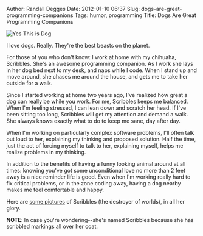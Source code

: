 Author: Randall Degges
Date: 2012-01-10 06:37
Slug: dogs-are-great-programming-companions
Tags: humor, programming
Title: Dogs Are Great Programming Companions


![Yes This is Dog][]

I love dogs. Really. They're the best beasts on the planet.

For those of you who don't know: I work at home with my chihuaha, Scribbles.
She's an awesome programming companion. As I work she lays in her dog bed next
to my desk, and naps while I code. When I stand up and move around, she chases
me around the house, and gets me to take her outside for a walk.

Since I started working at home two years ago, I've realized how great a dog can
really be while you work. For me, Scribbles keeps me balanced. When I'm feeling
stressed, I can lean down and scratch her head. If I've been sitting too long,
Scribbles will get my attention and demand a walk. She always knows exactly what
to do to keep me sane, day after day.

When I'm working on particularly complex software problems, I'll often talk out
loud to her, explaining my thinking and proposed solution. Half the time, just
the act of forcing myself to talk to her, explaining myself, helps me realize
problems in my thinking.

In addition to the benefits of having a funny looking animal around at all
times: knowing you've got some unconditional love no more than 2 feet away is a
nice reminder life is good. Even when I'm working really hard to fix critical
problems, or in the zone coding away, having a dog nearby makes me feel
comfortable and happy.

Here are [some pictures][] of Scribbles (the destroyer of worlds), in all her
glory.

**NOTE**: In case you're wondering--she's named Scribbles because she has
scribbled markings all over her coat.


  [Yes This is Dog]: /static/images/2012/yes-this-is-dog.png "Yes This is Dog"
  [some pictures]: http://www.flickr.com/photos/randalldegges/sets/72157629719357802/ "Scribbles Flickr Gallery"
